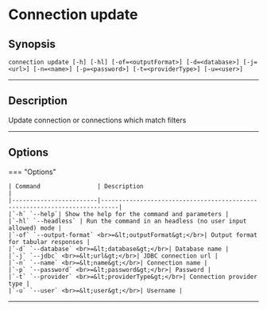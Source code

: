 # Connection update
## Synopsis
 <pre><code>connection update [-h] [-hl] [-of=&lt;outputFormat&gt] [-d=&lt;database&gt] [-j=&lt;url&gt] [-n=&lt;name&gt] [-p=&lt;password&gt] [-t=&lt;providerType&gt] [-u=&lt;user&gt]</code></pre>
___
## Description
Update connection or connections which match filters
___
## Options
=== "Options"

    | Command                | Description                                                               |
    |------------------------|---------------------------------------------------------------------------|
    |`-h` `--help`| Show the help for the command and parameters |  
    |`-hl` `--headless` | Run the command in an headless (no user input allowed) mode |
    |`-of` `--output-format` <br>=&lt;outputFormat&gt;</br>| Output format for tabular responses |
    |`-d` `--database` <br>=&lt;database&gt;</br>| Database name |
    |`-j` `--jdbc` <br>=&lt;url&gt;</br>| JDBC connection url |
    |`-n` `--name` <br>=&lt;name&gt;</br>| Connection name |
    |`-p` `--password` <br>=&lt;password&gt;</br>| Password |
    |`-t` `--provider` <br>=&lt;providerType&gt;</br>| Connection provider type |
    |`-u` `--user` <br>=&lt;user&gt;</br>| Username |
___
